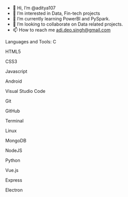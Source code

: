 - 👋 Hi, I’m @aditya107
- 👀 I’m interested in Data, Fin-tech projects
- 🌱 I’m currently learning PowerBI and PySpark.
- 💞️ I’m looking to collaborate on Data related projects.
- 📫 How to reach me adi.deo.singh@gmail.com
<!---
aditya107/aditya107 is a ✨ special ✨ repository because its `README.md` (this file) appears on your GitHub profile.
You can click the Preview link to take a look at your changes.
--->
Languages and Tools:
C

HTML5

CSS3

Javascript

Android

Visual Studio Code

Git

GitHub

Terminal

Linux

MongoDB

NodeJS

Python

Vue.js

Express

Electron

